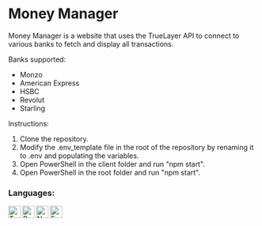 # Money Manager
Money Manager is a website that uses the TrueLayer API to connect to various banks to fetch and display all transactions.

Banks supported:
* Monzo
* American Express
* HSBC
* Revolut
* Starling

Instructions:
1. Clone the repository.
2. Modify the .env_template file in the root of the repository by renaming it to .env and populating the variables.
3. Open PowerShell in the client folder and run "npm start".
4. Open PowerShell in the root folder and run "npm start".

### Languages:
<a href="#"><img align="left" alt="TypeScript" height="25px" src="https://img.shields.io/badge/typescript-%23007ACC.svg?style=for-the-badge&logo=typescript&logoColor=white" /></a>
<a href="#"><img align="left" alt="React" height="25px" src="https://img.shields.io/badge/react-%2320232a.svg?style=for-the-badge&logo=react&logoColor=%2361DAFB" /></a>
<a href="#"><img align="left" alt="Node.js" height="25px" src="https://img.shields.io/badge/node.js-6DA55F?style=for-the-badge&logo=node.js&logoColor=white" /></a>
<a href="#"><img align="left" alt="Express.js" height="25px" src="https://img.shields.io/badge/express.js-%23404d59.svg?style=for-the-badge&logo=express&logoColor=%2361DAFB" /></a>
